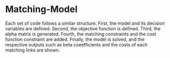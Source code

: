 # Matching-Model

Each set of code follows a similar structure. 
First, the model and its decision variables are defined. 
Second, the objective function is defined.
Third, the alpha matrix is generated.
Fourth, the matching constraints and the cost function constraint are added.
Finally, the model is solved, and the respective outputs such as beta coeefficients and the costs of each matching links are shown.
